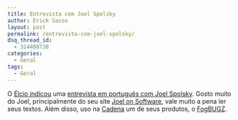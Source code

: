 ```yaml
---
title: Entrevista com Joel Spolsky
author: Erick Sasse
layout: post
permalink: /entrevista-com-joel-spolsky/
dsq_thread_id:
  - 314408738
categories:
  - Geral
tags:
  - Geral
---
```

O [&Eacute;lcio indicou][1] uma [entrevista em portugu&ecirc;s com Joel Spolsky][2]. Gosto muito do Joel, principalmente do seu site [Joel on Software][3], vale muito a pena ler seus textos. Al&eacute;m disso, uso na [Cadena][4] um de seus produtos, o [FogBUGZ][5].

 [1]: http://elcio.locaweb.com.br/blog/#330
 [2]: http://www.brunotorres.net/entrevistas/joel-spolsky
 [3]: http://www.joelonsoftware.com
 [4]: http://www.cadena.com.br
 [5]: http://www.fogcreek.com/FogBUGZ/